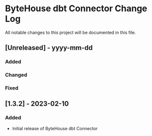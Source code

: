 # ByteHouse dbt Connector Change Log
All notable changes to this project will be documented in this file.

## [Unreleased] - yyyy-mm-dd

### Added

### Changed

### Fixed

## [1.3.2] - 2023-02-10

### Added
- Initial release of ByteHouse dbt Connector
